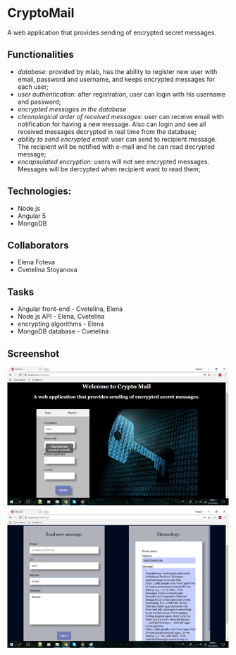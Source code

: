 # CryptoMail

A web application that provides sending of encrypted secret messages.

## Functionalities
* <i>database: </i> provided by mlab, has the ability to register new user with email, password and username, and keeps encrypted messages for each user;
* <i>user authentication: </i> after registration, user can login with his username and password;
* <i>encrypted messages in the database</i>
* <i>chronological order of received messages: </i> user can receive email with notification for having a new message. Also can login and see all received messages decrypted in real time from the database;
* <i>ability to send encrypted email: </i> user can send to recipient message. The recipient will be notified with e-mail and he can read decrypted message;
* <i>encapsulated encryption: </i> users will not see encrypted messages. Messages will be dercypted when recipient want to read them;

## Technologies:
* Node.js
* Angular 5
* MongoDB

## Collaborators
* Elena Foteva
* Cvetelina Stoyanova

## Tasks
* Angular front-end - Cvetelina, Elena
* Node.js API - Elena, Cvetelina
* encrypting algorithms - Elena
* MongoDB database - Cvetelina

## Screenshot
![alt text](https://github.com/cvetelinast/Crypto-Mail/blob/master/demo.png)
